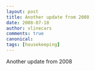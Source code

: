 ```yaml
---
layout: post
title: Another update from 2008
date: 2008-07-18
author: vlinecars
comments: true
canonical: 
tags: [housekeeping]
---
```


Another update from 2008